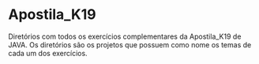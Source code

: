# Apostila_K19

Diretórios com todos os exercícios complementares da Apostila_K19 de JAVA. Os diretórios são os projetos que possuem como nome os temas de cada um dos exercícios.
